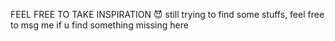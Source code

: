 FEEL FREE TO TAKE INSPIRATION 😈 
still trying to find some stuffs, feel free to msg me if u find something missing here
